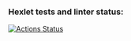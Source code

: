 ### Hexlet tests and linter status:
[![Actions Status](https://github.com/AnnaBvd/python-project-50/workflows/hexlet-check/badge.svg)](https://github.com/AnnaBvd/python-project-50/actions)